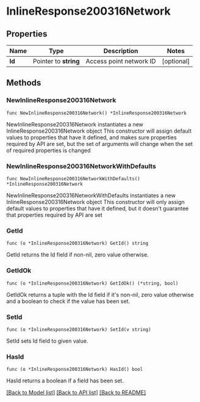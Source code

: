 # InlineResponse200316Network

## Properties

Name | Type | Description | Notes
------------ | ------------- | ------------- | -------------
**Id** | Pointer to **string** | Access point network ID | [optional] 

## Methods

### NewInlineResponse200316Network

`func NewInlineResponse200316Network() *InlineResponse200316Network`

NewInlineResponse200316Network instantiates a new InlineResponse200316Network object
This constructor will assign default values to properties that have it defined,
and makes sure properties required by API are set, but the set of arguments
will change when the set of required properties is changed

### NewInlineResponse200316NetworkWithDefaults

`func NewInlineResponse200316NetworkWithDefaults() *InlineResponse200316Network`

NewInlineResponse200316NetworkWithDefaults instantiates a new InlineResponse200316Network object
This constructor will only assign default values to properties that have it defined,
but it doesn't guarantee that properties required by API are set

### GetId

`func (o *InlineResponse200316Network) GetId() string`

GetId returns the Id field if non-nil, zero value otherwise.

### GetIdOk

`func (o *InlineResponse200316Network) GetIdOk() (*string, bool)`

GetIdOk returns a tuple with the Id field if it's non-nil, zero value otherwise
and a boolean to check if the value has been set.

### SetId

`func (o *InlineResponse200316Network) SetId(v string)`

SetId sets Id field to given value.

### HasId

`func (o *InlineResponse200316Network) HasId() bool`

HasId returns a boolean if a field has been set.


[[Back to Model list]](../README.md#documentation-for-models) [[Back to API list]](../README.md#documentation-for-api-endpoints) [[Back to README]](../README.md)


